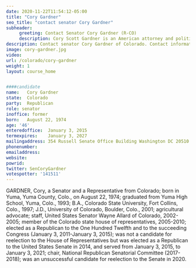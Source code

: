 ```yaml
---
date: 2020-11-22T11:54:12-05:00
title: "Cory Gardner"
seo_title: "contact senator Cory Gardner"
subheader:
     greeting: Contact Senator Cory Gardner (R-CO)
     description: Cory Scott Gardner is an American attorney and politician serving as the junior United States Senator for Colorado since 2015. A Republican, he was the U.S. Representative for Colorado's 4th congressional district from 2011 to 2015 and a member of the Colorado House of Representatives from 2005 to 2011.
description: Contact senator Cory Gardner of Colorado. Contact information for Cory Gardner includes email address, phone number, and mailing address.
image: cory-gardner.jpg
video: 
url: /colorado/cory-gardner
weight: 1
layout: course_home


####candidate
name:	Cory Gardner
state:	Colorado
party:	Republican
role: senator
inoffice: former
born:	August 22, 1974
age: '46'
enteredoffice:	January 3, 2015
termexpires:	January 3, 2027
mailingaddress:	354 Russell Senate Office Building Washington DC 20510
phonenumber:
emailaddress:	
website:	
powrid: 
twitter: SenCoryGardner
votespotter: '141511'
---
```

GARDNER, Cory, a Senator and a Representative from Colorado; born in Yuma, Yuma County, Colo., on August 22, 1974; graduated from Yuma High School, Yuma, Colo., 1993; B.A., Colorado State University, Fort Collins, Colo., 1997; J.D., University of Colorado, Boulder, Colo., 2001; agricultural advocate; staff, United States Senator Wayne Allard of Colorado, 2002-2005; member of the Colorado state house of representatives, 2005-2010; elected as a Republican to the One Hundred Twelfth and to the succeeding Congress (January 3, 2011-January 3, 2015); was not a candidate for reelection to the House of Representatives but was elected as a Republican to the United States Senate in 2014, and served from January 3, 2015, to January 3, 2021; chair, National Republican Senatorial Committee (2017-2018); was an unsuccessful candidate for reelection to the Senate in 2020.